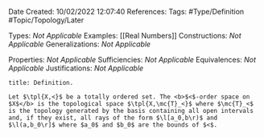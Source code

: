 <div class="topSpace"></div>

Date Created: 10/02/2022 12:07:40
References:
Tags: #Type/Definition #Topic/Topology/Later

Types: <i>Not Applicable</i>
Examples: [[Real Numbers]]
Constructions: <i>Not Applicable</i>
Generalizations: <i>Not Applicable</i>

Properties: <i>Not Applicable</i>
Sufficiencies: <i>Not Applicable</i>
Equivalences: <i>Not Applicable</i>
Justifications: <i>Not Applicable</i>

``` ad-Definition
title: Definition.

Let $\tpl{X,<}$ be a totally ordered set. The <b>$<$-order space on $X$</b> is the topological space $\tpl{X,\mc{T}_<}$ where $\mc{T}_<$ is the topology generated by the basis containing all open intervals and, if they exist, all rays of the form $\l[a_0,b\r)$ and $\l(a,b_0\r]$ where $a_0$ and $b_0$ are the bounds of $<$.

```
